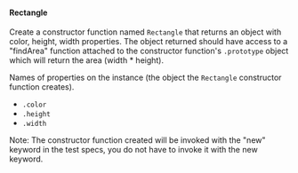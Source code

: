 
#### Rectangle

Create a constructor function named `Rectangle` that returns an object with color, height, width
properties.  The object returned should have access to a "findArea" function attached
to the constructor function's `.prototype` object which will return the area (width * height).

Names of properties on the instance (the object the `Rectangle` constructor function creates).

- `.color`
- `.height`
- `.width`


Note: The constructor function created will be invoked with the "new" keyword in the test specs,
 you do not have to invoke it with the new keyword.
